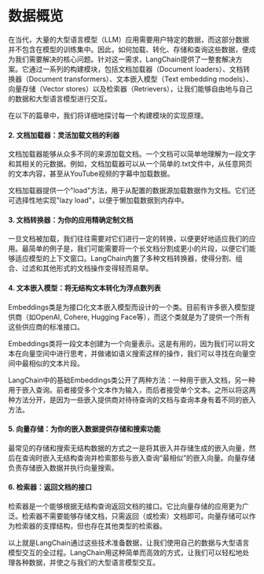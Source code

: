 # 数据概览

在当代，大量的大型语言模型（LLM）应用需要用户特定的数据，而这部分数据并不包含在模型的训练集中。因此，如何加载、转化、存储和查询这些数据，便成为我们需要解决的核心问题。针对这一需求，LangChain提供了一整套解决方案。它通过一系列的构建模块，包括文档加载器（Document loaders）、文档转换器（Document transformers）、文本嵌入模型（Text embedding models）、向量存储（Vector stores）以及检索器（Retrievers），让我们能够自由地与自己的数据和大型语言模型进行交互。

在以下的篇章中，我们将详细地探讨每一个构建模块的实现原理。

####   2. 文档加载器：灵活加载文档的利器

文档加载器能够从众多不同的来源加载文档。一个文档可以简单地理解为一段文字和其相关的元数据。例如，文档加载器可以从一个简单的.txt文件中，从任意网页的文本内容，甚至从YouTube视频的字幕中加载数据。

文档加载器提供一个"load"方法，用于从配置的数据源加载数据作为文档。它们还可选择性地实现"lazy load"，以便于懒加载数据到内存中。

####   3. 文档转换器：为你的应用精确定制文档

一旦文档被加载，我们往往需要对它们进行一定的转换，以便更好地适应我们的应用。最简单的例子是，我们可能需要将一个长文档分割成更小的片段，以便它们能够适应模型的上下文窗口。LangChain内置了多种文档转换器，使得分割、组合、过滤和其他形式的文档操作变得轻而易举。

####   4. 文本嵌入模型：将无结构文本转化为浮点数列表

Embeddings类是为接口化文本嵌入模型而设计的一个类。目前有许多嵌入模型提供商（如OpenAI, Cohere, Hugging Face等），而这个类就是为了提供一个所有这些供应商的标准接口。

Embeddings类将一段文本创建为一个向量表示。这是有用的，因为我们可以将文本在向量空间中进行思考，并做诸如语义搜索这样的操作，我们可以寻找在向量空间中最相似的文本片段。

LangChain中的基础Embeddings类公开了两种方法：一种用于嵌入文档，另一种用于嵌入查询。前者接受多个文本作为输入，而后者接受单个文本。之所以将这两种方法分开，是因为一些嵌入提供商对待待查询的文档与查询本身有着不同的嵌入方法。

####   5. 向量存储：为你的嵌入数据提供存储和搜索功能

最常见的存储和搜索无结构数据的方式之一是将其嵌入并存储生成的嵌入向量，然后在查询时嵌入无结构查询并检索那些与嵌入查询“最相似”的嵌入向量。向量存储负责存储嵌入数据并执行向量搜索。

####   6. 检索器：返回文档的接口

检索器是一个能够根据无结构查询返回文档的接口。它比向量存储的应用更为广泛。检索器不需要能够存储文档，只需返回（或检索）文档即可。向量存储可以作为检索器的支撑结构，但也存在其他类型的检索器。

以上就是LangChain通过这些技术准备数据，让我们使用自己的数据与大型语言模型交互的全过程。LangChain用这种简单而高效的方式，让我们可以轻松地处理各种数据，并使之与我们的大型语言模型交互。